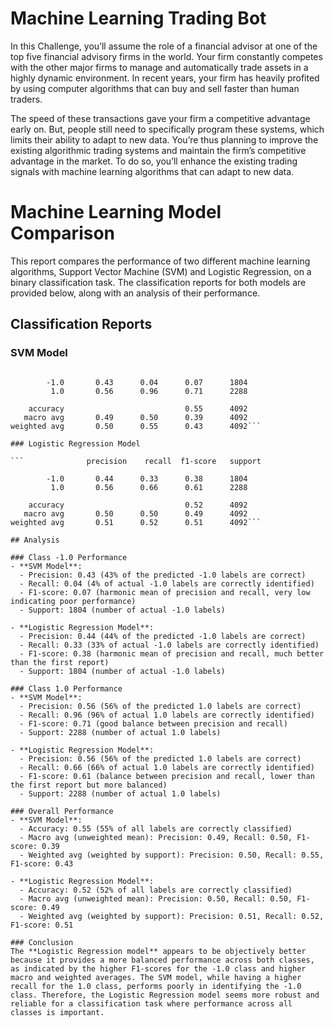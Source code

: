 # Machine Learning Trading Bot

In this Challenge, you’ll assume the role of a financial advisor at one of the top five financial advisory firms in the world. Your firm constantly competes with the other major firms to manage and automatically trade assets in a highly dynamic environment. In recent years, your firm has heavily profited by using computer algorithms that can buy and sell faster than human traders.

The speed of these transactions gave your firm a competitive advantage early on. But, people still need to specifically program these systems, which limits their ability to adapt to new data. You’re thus planning to improve the existing algorithmic trading systems and maintain the firm’s competitive advantage in the market. To do so, you’ll enhance the existing trading signals with machine learning algorithms that can adapt to new data.

# Machine Learning Model Comparison

This report compares the performance of two different machine learning algorithms, Support Vector Machine (SVM) and Logistic Regression, on a binary classification task. The classification reports for both models are provided below, along with an analysis of their performance.

## Classification Reports

### SVM Model

```              precision    recall  f1-score   support

        -1.0       0.43      0.04      0.07      1804
         1.0       0.56      0.96      0.71      2288

    accuracy                           0.55      4092
   macro avg       0.49      0.50      0.39      4092
weighted avg       0.50      0.55      0.43      4092```

### Logistic Regression Model

```              precision    recall  f1-score   support

        -1.0       0.44      0.33      0.38      1804
         1.0       0.56      0.66      0.61      2288

    accuracy                           0.52      4092
   macro avg       0.50      0.50      0.49      4092
weighted avg       0.51      0.52      0.51      4092```

## Analysis

### Class -1.0 Performance
- **SVM Model**:
  - Precision: 0.43 (43% of the predicted -1.0 labels are correct)
  - Recall: 0.04 (4% of actual -1.0 labels are correctly identified)
  - F1-score: 0.07 (harmonic mean of precision and recall, very low indicating poor performance)
  - Support: 1804 (number of actual -1.0 labels)
  
- **Logistic Regression Model**:
  - Precision: 0.44 (44% of the predicted -1.0 labels are correct)
  - Recall: 0.33 (33% of actual -1.0 labels are correctly identified)
  - F1-score: 0.38 (harmonic mean of precision and recall, much better than the first report)
  - Support: 1804 (number of actual -1.0 labels)

### Class 1.0 Performance
- **SVM Model**:
  - Precision: 0.56 (56% of the predicted 1.0 labels are correct)
  - Recall: 0.96 (96% of actual 1.0 labels are correctly identified)
  - F1-score: 0.71 (good balance between precision and recall)
  - Support: 2288 (number of actual 1.0 labels)
  
- **Logistic Regression Model**:
  - Precision: 0.56 (56% of the predicted 1.0 labels are correct)
  - Recall: 0.66 (66% of actual 1.0 labels are correctly identified)
  - F1-score: 0.61 (balance between precision and recall, lower than the first report but more balanced)
  - Support: 2288 (number of actual 1.0 labels)

### Overall Performance
- **SVM Model**:
  - Accuracy: 0.55 (55% of all labels are correctly classified)
  - Macro avg (unweighted mean): Precision: 0.49, Recall: 0.50, F1-score: 0.39
  - Weighted avg (weighted by support): Precision: 0.50, Recall: 0.55, F1-score: 0.43

- **Logistic Regression Model**:
  - Accuracy: 0.52 (52% of all labels are correctly classified)
  - Macro avg (unweighted mean): Precision: 0.50, Recall: 0.50, F1-score: 0.49
  - Weighted avg (weighted by support): Precision: 0.51, Recall: 0.52, F1-score: 0.51

### Conclusion
The **Logistic Regression model** appears to be objectively better because it provides a more balanced performance across both classes, as indicated by the higher F1-scores for the -1.0 class and higher macro and weighted averages. The SVM model, while having a higher recall for the 1.0 class, performs poorly in identifying the -1.0 class. Therefore, the Logistic Regression model seems more robust and reliable for a classification task where performance across all classes is important.
